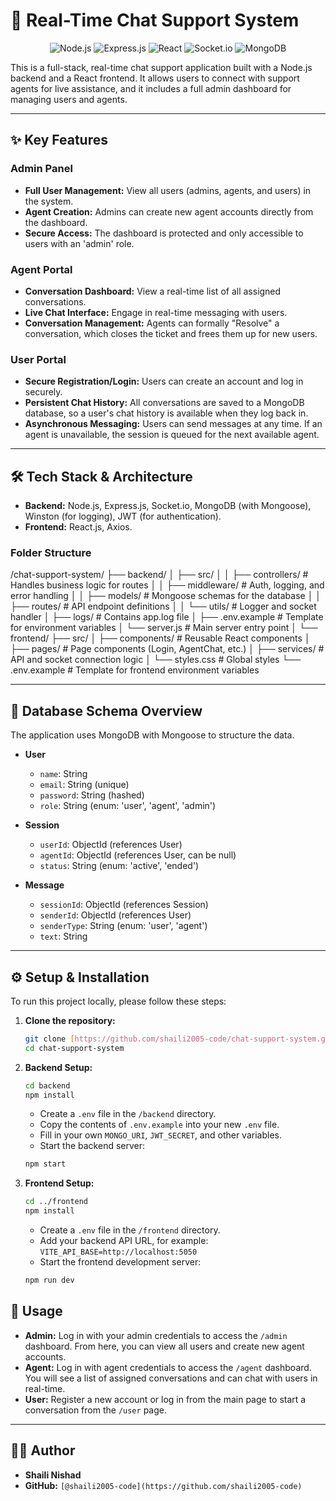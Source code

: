# 🚀 Real-Time Chat Support System

<p align="center">
  <img src="https://img.shields.io/badge/Node.js-339933?style=for-the-badge&logo=nodedotjs&logoColor=white" alt="Node.js">
  <img src="https://img.shields.io/badge/Express.js-000000?style=for-the-badge&logo=express&logoColor=white" alt="Express.js">
  <img src="https://img.shields.io/badge/React-20232A?style=for-the-badge&logo=react&logoColor=61DAFB" alt="React">
  <img src="https://img.shields.io/badge/Socket.io-010101?style=for-the-badge&logo=socketdotio&logoColor=white" alt="Socket.io">
  <img src="https://img.shields.io/badge/MongoDB-47A248?style=for-the-badge&logo=mongodb&logoColor=white" alt="MongoDB">
</p>

This is a full-stack, real-time chat support application built with a Node.js backend and a React frontend. It allows users to connect with support agents for live assistance, and it includes a full admin dashboard for managing users and agents.

---

## ✨ Key Features

### Admin Panel
* **Full User Management:** View all users (admins, agents, and users) in the system.
* **Agent Creation:** Admins can create new agent accounts directly from the dashboard.
* **Secure Access:** The dashboard is protected and only accessible to users with an 'admin' role.

### Agent Portal
* **Conversation Dashboard:** View a real-time list of all assigned conversations.
* **Live Chat Interface:** Engage in real-time messaging with users.
* **Conversation Management:** Agents can formally "Resolve" a conversation, which closes the ticket and frees them up for new users.

### User Portal
* **Secure Registration/Login:** Users can create an account and log in securely.
* **Persistent Chat History:** All conversations are saved to a MongoDB database, so a user's chat history is available when they log back in.
* **Asynchronous Messaging:** Users can send messages at any time. If an agent is unavailable, the session is queued for the next available agent.

---

## 🛠️ Tech Stack & Architecture

* **Backend:** Node.js, Express.js, Socket.io, MongoDB (with Mongoose), Winston (for logging), JWT (for authentication).
* **Frontend:** React.js, Axios.

### Folder Structure


/chat-support-system/
├── backend/
│   ├── src/
│   │   ├── controllers/   # Handles business logic for routes
│   │   ├── middleware/    # Auth, logging, and error handling
│   │   ├── models/        # Mongoose schemas for the database
│   │   ├── routes/        # API endpoint definitions
│   │   └── utils/         # Logger and socket handler
│   ├── logs/              # Contains app.log file
│   ├── .env.example       # Template for environment variables
│   └── server.js          # Main server entry point
│
└── frontend/
├── src/
│   ├── components/    # Reusable React components
│   ├── pages/         # Page components (Login, AgentChat, etc.)
│   ├── services/      # API and socket connection logic
│   └── styles.css     # Global styles
└── .env.example       # Template for frontend environment variables


---

## 💾 Database Schema Overview

The application uses MongoDB with Mongoose to structure the data.

* **User**
    * `name`: String
    * `email`: String (unique)
    * `password`: String (hashed)
    * `role`: String (enum: 'user', 'agent', 'admin')

* **Session**
    * `userId`: ObjectId (references User)
    * `agentId`: ObjectId (references User, can be null)
    * `status`: String (enum: 'active', 'ended')

* **Message**
    * `sessionId`: ObjectId (references Session)
    * `senderId`: ObjectId (references User)
    * `senderType`: String (enum: 'user', 'agent')
    * `text`: String

---

## ⚙️ Setup & Installation

To run this project locally, please follow these steps:

1.  **Clone the repository:**
    ```bash
    git clone [https://github.com/shaili2005-code/chat-support-system.git](https://github.com/shaili2005-code/chat-support-system.git)
    cd chat-support-system
    ```

2.  **Backend Setup:**
    ```bash
    cd backend
    npm install
    ```
    * Create a `.env` file in the `/backend` directory.
    * Copy the contents of `.env.example` into your new `.env` file.
    * Fill in your own `MONGO_URI`, `JWT_SECRET`, and other variables.
    * Start the backend server:
    ```bash
    npm start
    ```

3.  **Frontend Setup:**
    ```bash
    cd ../frontend
    npm install
    ```
    * Create a `.env` file in the `/frontend` directory.
    * Add your backend API URL, for example: `VITE_API_BASE=http://localhost:5050`
    * Start the frontend development server:
    ```bash
    npm run dev
    ```

## 🚀 Usage

* **Admin:** Log in with your admin credentials to access the `/admin` dashboard. From here, you can view all users and create new agent accounts.
* **Agent:** Log in with agent credentials to access the `/agent` dashboard. You will see a list of assigned conversations and can chat with users in real-time.
* **User:** Register a new account or log in from the main page to start a conversation from the `/user` page.

---

## 👨‍💻 Author

* **Shaili Nishad**
* **GitHub:** `[@shaili2005-code](https://github.com/shaili2005-code)`